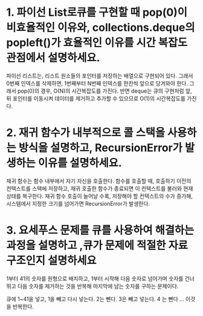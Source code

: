 # 1. 파이선 List로큐를 구현할 때 pop(0)이 비효율적인 이유와, collections.deque의 popleft()가 효율적인 이유를 시간 복잡도 관점에서 설명하세요.

파이선 리스트는, 리스트 원소들의 포인터를 저장하는 배열으로 구현되어 있다. 그래서 0번째 인덱스를 삭제하면, 1번째부터 N번째 인덱스를 한칸씩 앞으로 당겨와야 한다.
그래서 pop(0)의 경우, O(N)의 시간복잡도를 가진다.
반면 deque는 큐의 구현처럼 앞,뒤 포인터를 이동시켜 데이터를 제거하고 추가할 수 있으므로 O(1)의 시간복잡도를 가진다.

# 2. 재귀 함수가 내부적으로 콜 스택을 사용하는 방식을 설명하고, RecursionError가 발생하는 이유를 설명하세요.
재귀 함수는 함수 내부에서 자기 자신을  호출한다.
함수를 호출할 때, 호출하기 이전의 컨텍스트를 스택에 저장하고, 재귀 호출한 함수가 종료되면 이 컨텍스트를 불러와 현재 상태를 복구한다.
재귀 함수 호출이 늘어날 수록, 저장해야 할 컨텍스트의 수가 증가해, 시스템에서 지정한 크기를 넘어가면 RecursionError가 발생한다.

# 3. 요세푸스 문제를 큐를 사용하여 해결하는 과정을 설명하고 ,큐가 문제에 적절한 자료구조인지 설명하세요
1부터 41의 숫자를 원형으로 배치하고, 1부터 시작해 다음 숫자로 넘어가며 숫자를 건너뛰고 다음 숫자를 제거하는 것을 반복해 마지막에 남는 숫자를 구하는 문제이다.

큐에 1~41을 넣고, 1을 빼고 다시 넣는다. 2는 뺀다. 3은 빼고 넣는다. 4 는 뺀다 ...
이것을 반복한다.


